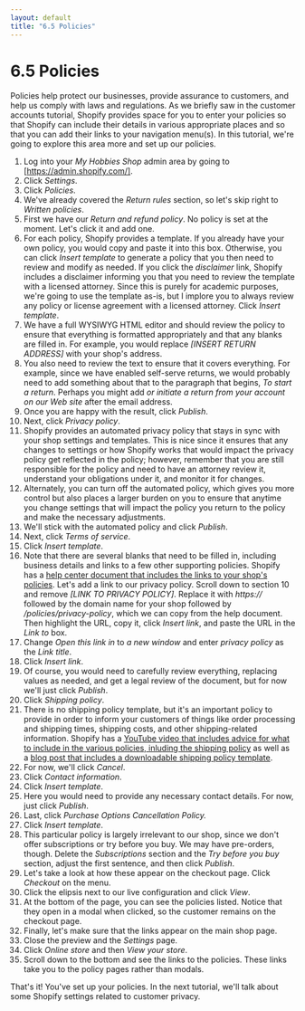 ```yaml
---
layout: default
title: "6.5 Policies"
---
```


# 6.5 Policies

Policies help protect our businesses, provide assurance to customers, and help us comply with laws and regulations. As we briefly saw in the customer accounts tutorial, Shopify provides space for you to enter your policies so that Shopify can include their details in various appropriate places and so that you can add their links to your navigation menu(s). In this tutorial, we're going to explore this area more and set up our policies.

1. Log into your _My Hobbies Shop_ admin area by going to [https://admin.shopify.com/].
2. Click _Settings_.
3. Click _Policies_.
4. We've already covered the _Return rules_ section, so let's skip right to _Written policies_.
5. First we have our _Return and refund policy_. No policy is set at the moment. Let's click it and add one.
6. For each policy, Shopify provides a template. If you already have your own policy, you would copy and paste it into this box. Otherwise, you can click _Insert template_ to generate a policy that you then need to review and modify as needed. If you click the _disclaimer_ link, Shopify includes a disclaimer informing you that you need to review the template with a licensed attorney. Since this is purely for academic purposes, we're going to use the template as-is, but I implore you to always review any policy or license agreement with a licensed attorney. Click _Insert template_.
7. We have a full WYSIWYG HTML editor and should review the policy to ensure that everything is formatted appropriately and that any blanks are filled in. For example, you would replace _[INSERT RETURN ADDRESS]_ with your shop's address.
8. You also need to review the text to ensure that it covers everything. For example, since we have enabled self-serve returns, we would probably need to add something about that to the paragraph that begins, _To start a return_. Perhaps you might add _or initiate a return from your account on our Web site_ after the email address.
9. Once you are happy with the result, click _Publish_.
10. Next, click _Privacy policy_.
11. Shopify provides an automated privacy policy that stays in sync with your shop settings and templates. This is nice since it ensures that any changes to settings or how Shopify works that would impact the privacy policy get reflected in the policy; however, remember that you are still responsible for the policy and need to have an attorney review it, understand your obligations under it, and monitor it for changes.
12. Alternately, you can turn off the automated policy, which gives you more control but also places a larger burden on you to ensure that anytime you change settings that will impact the policy you return to the policy and make the necessary adjustments.
13. We'll stick with the automated policy and click _Publish_.
14. Next, click _Terms of service_.
15. Click _Insert template_.
16. Note that there are several blanks that need to be filled in, including business details and links to a few other supporting policies. Shopify has a [help center document that includes the links to your shop's policies](https://help.shopify.com/en/manual/checkout-settings/refund-privacy-tos#add-links-to-your-policies-within-pages-or-on-social-media). Let's add a link to our privacy policy. Scroll down to section 10 and remove _[LINK TO PRIVACY POLICY]_. Replace it with _https://_ followed by the domain name for your shop followed by _/policies/privacy-policy_, which we can copy from the help document. Then highlight the URL, copy it, click _Insert link_, and paste the URL in the _Link to_ box.
17. Change _Open this link in_ to _a new window_ and enter _privacy policy_ as the _Link title_.
18. Click _Insert link_.
19. Of course, you would need to carefully review everything, replacing values as needed, and get a legal review of the document, but for now we'll just click _Publish_.
20. Click _Shipping policy_.
21. There is no shipping policy template, but it's an important policy to provide in order to inform your customers of things like order processing and shipping times, shipping costs, and other shipping-related information. Shopify has a [YouTube video that includes advice for what to include in the various policies, inluding the shipping policy](https://youtu.be/hyaKIKb22cw?si=kaRaojBbWKIAZaKk&t=190) as well as a [blog post that includes a downloadable shipping policy template](https://www.shopify.com/blog/shipping-policy#).
22. For now, we'll click _Cancel_.
23. Click _Contact information_.
24. Click _Insert template_.
25. Here you would need to provide any necessary contact details. For now, just click _Publish_.
26. Last, click _Purchase Options Cancellation Policy._
27. Click _Insert template_.
28. This particular policy is largely irrelevant to our shop, since we don't offer subscriptions or try before you buy. We may have pre-orders, though. Delete the _Subscriptions_ section and the _Try before you buy_ section, adjust the first sentence, and then click _Publish_.
29. Let's take a look at how these appear on the checkout page. Click _Checkout_ on the menu.
30. Click the elipsis next to our live configuration and click _View_.
31. At the bottom of the page, you can see the policies listed. Notice that they open in a modal when clicked, so the customer remains on the checkout page.
32. Finally, let's make sure that the links appear on the main shop page.
33. Close the preview and the _Settings_ page.
34. Click _Online store_ and then _View your store_.
35. Scroll down to the bottom and see the links to the policies. These links take you to the policy pages rather than modals.

That's it! You've set up your policies. In the next tutorial, we'll talk about some Shopify settings related to customer privacy.
